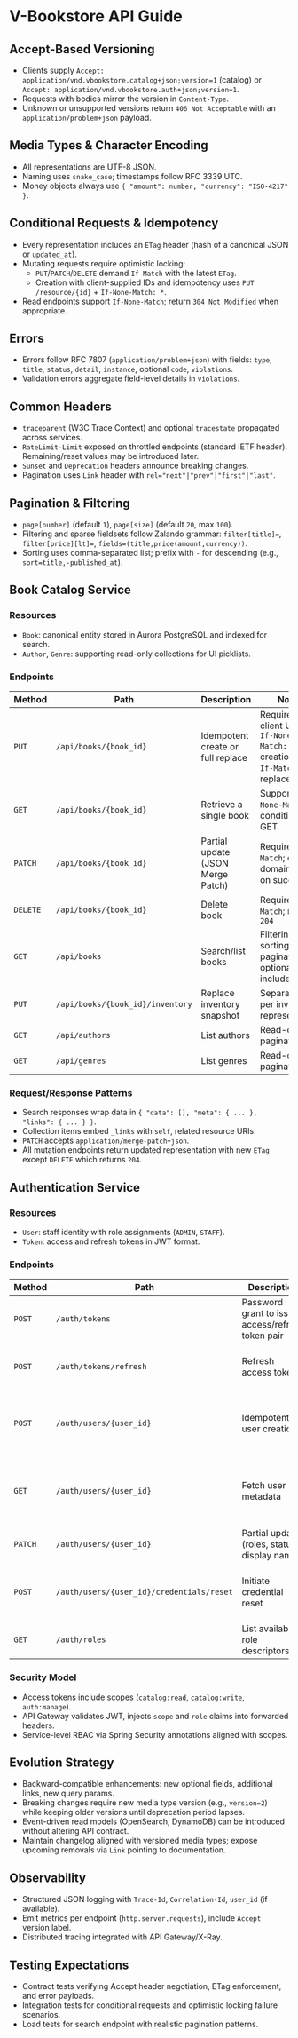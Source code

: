 # V-Bookstore API Guide

## Accept-Based Versioning
- Clients supply `Accept: application/vnd.vbookstore.catalog+json;version=1` (catalog) or `Accept: application/vnd.vbookstore.auth+json;version=1`.
- Requests with bodies mirror the version in `Content-Type`.
- Unknown or unsupported versions return `406 Not Acceptable` with an `application/problem+json` payload.

## Media Types & Character Encoding
- All representations are UTF-8 JSON.
- Naming uses `snake_case`; timestamps follow RFC 3339 UTC.
- Money objects always use `{ "amount": number, "currency": "ISO-4217" }`.

## Conditional Requests & Idempotency
- Every representation includes an `ETag` header (hash of a canonical JSON or `updated_at`).
- Mutating requests require optimistic locking:
  - `PUT`/`PATCH`/`DELETE` demand `If-Match` with the latest `ETag`.
  - Creation with client-supplied IDs and idempotency uses `PUT /resource/{id}` + `If-None-Match: *`.
- Read endpoints support `If-None-Match`; return `304 Not Modified` when appropriate.

## Errors
- Errors follow RFC 7807 (`application/problem+json`) with fields: `type`, `title`, `status`, `detail`, `instance`, optional `code`, `violations`.
- Validation errors aggregate field-level details in `violations`.

## Common Headers
- `traceparent` (W3C Trace Context) and optional `tracestate` propagated across services.
- `RateLimit-Limit` exposed on throttled endpoints (standard IETF header). Remaining/reset values may be introduced later.
- `Sunset` and `Deprecation` headers announce breaking changes.
- Pagination uses `Link` header with `rel="next"|"prev"|"first"|"last"`.

## Pagination & Filtering
- `page[number]` (default `1`), `page[size]` (default `20`, max `100`).
- Filtering and sparse fieldsets follow Zalando grammar: `filter[title]=`, `filter[price][lt]=`, `fields=(title,price(amount,currency))`.
- Sorting uses comma-separated list; prefix with `-` for descending (e.g., `sort=title,-published_at`).

## Book Catalog Service

### Resources
- `Book`: canonical entity stored in Aurora PostgreSQL and indexed for search.
- `Author`, `Genre`: supporting read-only collections for UI picklists.

### Endpoints

| Method | Path | Description | Notes |
|--------|------|-------------|-------|
| `PUT` | `/api/books/{book_id}` | Idempotent create or full replace | Requires client UUID, `If-None-Match: *` for creation or `If-Match` for replace |
| `GET` | `/api/books/{book_id}` | Retrieve a single book | Supports `If-None-Match`; conditional GET |
| `PATCH` | `/api/books/{book_id}` | Partial update (JSON Merge Patch) | Requires `If-Match`; emits domain event on success |
| `DELETE` | `/api/books/{book_id}` | Delete book | Requires `If-Match`; returns `204` |
| `GET` | `/api/books` | Search/list books | Filtering, sorting, pagination, optional includes |
| `PUT` | `/api/books/{book_id}/inventory` | Replace inventory snapshot | Separate `ETag` per inventory representation |
| `GET` | `/api/authors` | List authors | Read-only, paginated |
| `GET` | `/api/genres` | List genres | Read-only, paginated |

### Request/Response Patterns
- Search responses wrap data in `{ "data": [], "meta": { ... }, "links": { ... } }`.
- Collection items embed `_links` with `self`, related resource URIs.
- `PATCH` accepts `application/merge-patch+json`.
- All mutation endpoints return updated representation with new `ETag` except `DELETE` which returns `204`.

## Authentication Service

### Resources
- `User`: staff identity with role assignments (`ADMIN`, `STAFF`).
- `Token`: access and refresh tokens in JWT format.

### Endpoints

| Method | Path | Description | Notes |
|--------|------|-------------|-------|
| `POST` | `/auth/tokens` | Password grant to issue access/refresh token pair | Responds `201`; rate limited |
| `POST` | `/auth/tokens/refresh` | Refresh access token | Validates refresh token validity |
| `POST` | `/auth/users/{user_id}` | Idempotent user creation | Admin only; client provides UUID with `If-None-Match: *` |
| `GET` | `/auth/users/{user_id}` | Fetch user metadata | Requires proper scopes, supports conditional GET |
| `PATCH` | `/auth/users/{user_id}` | Partial update (roles, status, display name) | Requires `If-Match`; admin only |
| `POST` | `/auth/users/{user_id}/credentials/reset` | Initiate credential reset | Returns `202`; triggers async workflow |
| `GET` | `/auth/roles` | List available role descriptors | Read-only |

### Security Model
- Access tokens include scopes (`catalog:read`, `catalog:write`, `auth:manage`).
- API Gateway validates JWT, injects `scope` and `role` claims into forwarded headers.
- Service-level RBAC via Spring Security annotations aligned with scopes.

## Evolution Strategy
- Backward-compatible enhancements: new optional fields, additional links, new query params.
- Breaking changes require new media type version (e.g., `version=2`) while keeping older versions until deprecation period lapses.
- Event-driven read models (OpenSearch, DynamoDB) can be introduced without altering API contract.
- Maintain changelog aligned with versioned media types; expose upcoming removals via `Link` pointing to documentation.

## Observability
- Structured JSON logging with `Trace-Id`, `Correlation-Id`, `user_id` (if available).
- Emit metrics per endpoint (`http.server.requests`), include `Accept` version label.
- Distributed tracing integrated with API Gateway/X-Ray.

## Testing Expectations
- Contract tests verifying Accept header negotiation, ETag enforcement, and error payloads.
- Integration tests for conditional requests and optimistic locking failure scenarios.
- Load tests for search endpoint with realistic pagination patterns.
